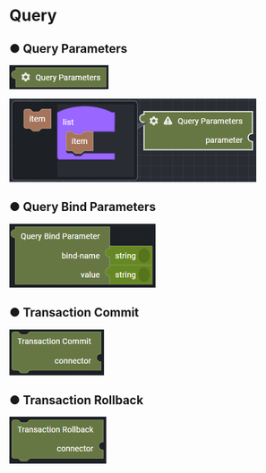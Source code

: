 # Query

## ● Query Parameters

![](../../../.gitbook/assets/image%20%28249%29.png)

![](../../../.gitbook/assets/image%20%28289%29.png)

## ● Query Bind Parameters

![](../../../.gitbook/assets/image%20%28316%29.png)

## ● Transaction Commit

![](../../../.gitbook/assets/image%20%28245%29.png)

## ● Transaction Rollback

![](../../../.gitbook/assets/image%20%28263%29.png)

